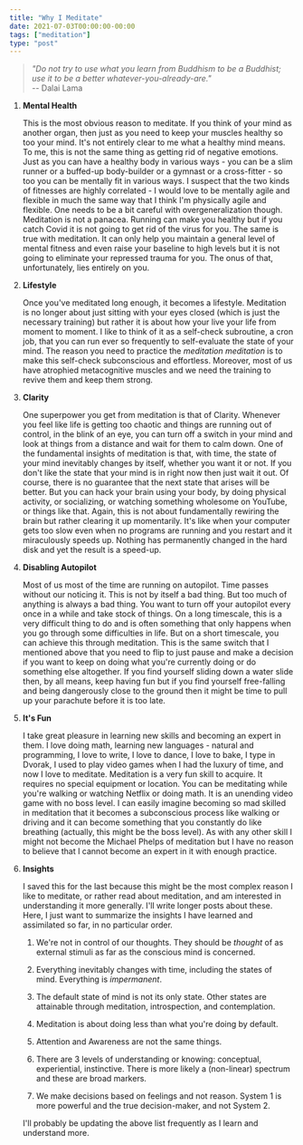 ```yaml
---
title: "Why I Meditate"
date: 2021-07-03T00:00:00-00:00
tags: ["meditation"]
type: "post"
---
```


> _"Do not try to use what you learn from Buddhism to be a Buddhist; use it to be a better whatever-you-already-are."_ <br> <span class="right"> -- Dalai Lama</span> <br>

1. **Mental Health**

   This is the most obvious reason to meditate. If you think of your mind as another organ, then just as you need to keep your muscles healthy so too your mind. It's not entirely clear to me what a healthy mind means. To me, this is not the same thing as getting rid of negative emotions. Just as you can have a healthy body in various ways - you can be a slim runner or a buffed-up body-builder or a gymnast or a cross-fitter - so too you can be mentally fit in various ways. I suspect that the two kinds of fitnesses are highly correlated - I would love to be mentally agile and flexible in much the same way that I think I'm physically agile and flexible.
   One needs to be a bit careful with overgeneralization though. Meditation is not a panacea. Running can make you healthy but if you catch Covid it is not going to get rid of the virus for you. The same is true with meditation. It can only help you maintain a general level of mental fitness and even raise your baseline to high levels but it is not going to eliminate your repressed trauma for you. The onus of that, unfortunately, lies entirely on you.

1. **Lifestyle**

   Once you've meditated long enough, it becomes a lifestyle. Meditation is no longer about just sitting with your eyes closed (which is just the necessary training) but rather it is about how your live your life from moment to moment. I like to think of it as a self-check subroutine, a cron job, that you can run ever so frequently to self-evaluate the state of your mind. The reason you need to practice the _meditation meditation_ is to make this self-check subconscious and effortless. Moreover, most of us have atrophied metacognitive muscles and we need the training to revive them and keep them strong.

1. **Clarity**

   One superpower you get from meditation is that of Clarity. Whenever you feel like life is getting too chaotic and things are running out of control, in the blink of an eye, you can turn off a switch in your mind and look at things from a distance and wait for them to calm down. One of the fundamental insights of meditation is that, with time, the state of your mind inevitably changes by itself, whether you want it or not. If you don't like the state that your mind is in right now then just wait it out. Of course, there is no guarantee that the next state that arises will be better. But you can hack your brain using your body, by doing physical activity, or socializing, or watching something wholesome on YouTube, or things like that. Again, this is not about fundamentally rewiring the brain but rather clearing it up momentarily. It's like when your computer gets too slow even when no programs are running and you restart and it miraculously speeds up. Nothing has permanently changed in the hard disk and yet the result is a speed-up.

1. **Disabling Autopilot**

   Most of us most of the time are running on autopilot. Time passes without our noticing it. This is not by itself a bad thing. But too much of anything is always a bad thing. You want to turn off your autopilot every once in a while and take stock of things. On a long timescale, this is a very difficult thing to do and is often something that only happens when you go through some difficulties in life. But on a short timescale, you can achieve this through meditation. This is the same switch that I mentioned above that you need to flip to just pause and make a decision if you want to keep on doing what you're currently doing or do something else altogether. If you find yourself sliding down a water slide then, by all means, keep having fun but if you find yourself free-falling and being dangerously close to the ground then it might be time to pull up your parachute before it is too late.

1. **It's Fun**

   I take great pleasure in learning new skills and becoming an expert in them. I love doing math, learning new languages - natural and programming, I love to write, I love to dance, I love to bake, I type in Dvorak, I used to play video games when I had the luxury of time, and now I love to meditate. Meditation is a very fun skill to acquire. It requires no special equipment or location. You can be meditating while you're walking or watching Netflix or doing math. It is an unending video game with no boss level. I can easily imagine becoming so mad skilled in meditation that it becomes a subconscious process like walking or driving and it can become something that you constantly do like breathing (actually, this might be the boss level). As with any other skill I might not become the Michael Phelps of meditation but I have no reason to believe that I cannot become an expert in it with enough practice.

1. **Insights**

   I saved this for the last because this might be the most complex reason I like to meditate, or rather read about meditation, and am interested in understanding it more generally. I'll write longer posts about these. Here, I just want to summarize the insights I have learned and assimilated so far, in no particular order.

   1. We're not in control of our thoughts. They should be _thought_ of as external stimuli as far as the conscious mind is concerned.

   2. Everything inevitably changes with time, including the states of mind. Everything is _impermanent_.

   3. The default state of mind is not its only state. Other states are attainable through meditation, introspection, and contemplation.

   4. Meditation is about doing less than what you're doing by default.

   5. Attention and Awareness are not the same things.

   6. There are 3 levels of understanding or knowing: conceptual, experiential, instinctive. There is more likely a (non-linear) spectrum and these are broad markers.

   7. We make decisions based on feelings and not reason. System 1 is more powerful and the true decision-maker, and not System 2.

   I'll probably be updating the above list frequently as I learn and understand more.
